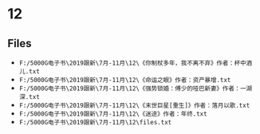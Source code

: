 # 12

## Files

- `F:/5000G电子书\2019跟新\7月-11月\12\《你制杖多年，我不离不弃》作者：杯中酒儿.txt`
- `F:/5000G电子书\2019跟新\7月-11月\12\《命运之眼》作者：资产暴增.txt`
- `F:/5000G电子书\2019跟新\7月-11月\12\《强势锁婚：傅少的哑巴新妻》作者：一湖深.txt`
- `F:/5000G电子书\2019跟新\7月-11月\12\《末世巨星[重生]》作者：落月以歌.txt`
- `F:/5000G电子书\2019跟新\7月-11月\12\《迷途》作者：年终.txt`
- `F:/5000G电子书\2019跟新\7月-11月\12\files.txt`
